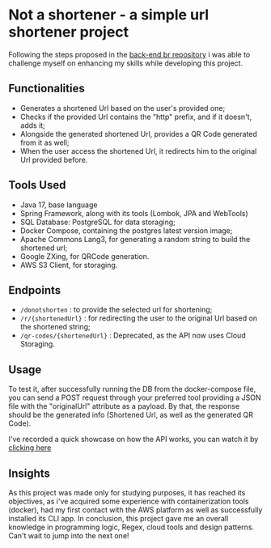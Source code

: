 # Not a shortener - a simple url shortener project

Following the steps proposed in the [back-end br repository](https://github.com/backend-br/desafios/blob/master/url-shortener/PROBLEM.md) i was able to challenge myself on enhancing my skills while developing this project.

## Functionalities

- Generates a shortened Url based on the user's provided one;
- Checks if the provided Url contains the "http" prefix, and if it doesn't, adds it;
- Alongside the generated shortened Url, provides a QR Code generated from it as well;
- When the user access the shortened Url, it redirects him to the original Url provided before.


## Tools Used

- Java 17, base language
- Spring Framework, along with its tools (Lombok, JPA and WebTools)
- SQL Database: PostgreSQL for data storaging;
- Docker Compose, containing the postgres latest version image;
- Apache Commons Lang3, for generating a random string to build the shortened url;
- Google ZXing, for QRCode generation.
- AWS S3 Client, for storaging.

## Endpoints

- `/donotshorten` : to provide the selected url for shortening;
- `/r/{shortenedUrl}` : for redirecting the user to the original Url based on the shortened string;
- `/qr-codes/{shortenedUrl}` : Deprecated, as the API now uses Cloud Storaging.

## Usage

To test it, after successfully running the DB from the docker-compose file, you can send a POST request through your preferred tool
providing a JSON file with the "originalUrl" attribute as a payload. By that, the response should be the generated info (Shortened Url, as well as the generated QR Code).

I've recorded a quick showcase on how the API works, you can watch it by [clicking here](youtube.com)

## Insights

As this project was made only for studying purposes, it has reached its objectives, as i've acquired some experience with containerization tools (docker), had my first contact with the AWS platform as well as successfully installed its CLI app. In conclusion, this project gave me an overall knowledge in programming logic, Regex, cloud tools and design patterns. Can't wait to jump into the next one! 